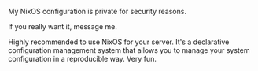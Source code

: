 My NixOS configuration is private for security reasons.

If you really want it, message me.

Highly recommended to use NixOS for your server. It's a declarative configuration management system that allows you to manage your system configuration in a reproducible way. Very fun.